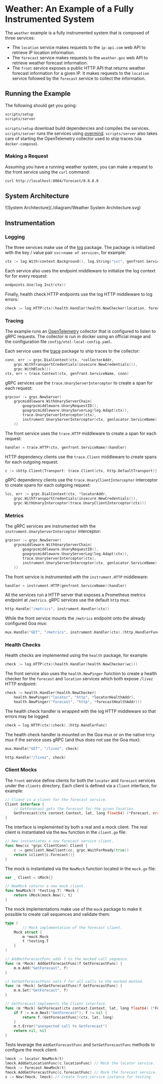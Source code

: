 # Weather: An Example of a Fully Instrumented System

The `weather` example is a fully instrumented system that is composed of three
services:

* The `location` service makes requests to the `ip-api.com` web API to retrieve
  IP location information.
* The `forecast` service makes requests to the `weather.gov` web API to retrieve
  weather forecast information.
* The `front` service exposes a public HTTP API that returns weather forecast
  information for a given IP. It makes requests to the `location` service
  followed by the `forecast` service to collect the information.

## Running the Example

The following should get you going:

```bash
scripts/setup
scripts/server
```

`scripts/setup` download build dependencies and compiles the services.
`scripts/server` runs the services using
[overmind](https://github.com/DarthSim/overmind). `scripts/server` also takes
care of starting the OpenTelemetry collector used to ship traces (via
`docker-compose`).

### Making a Request

Assuming you have a running weather system, you can make a request to the front
service using the `curl` command:

```bash
curl http://localhost:8084/forecast/8.8.8.8
```

## System Architecture

![System Architecture](./diagram/Weather System Architecture.svg)

## Instrumentation

### Logging

The three services make use of the
[log](https://github.com/crossnokaye/micro/tree/main/log) package. The package
is initialized with the key / value pair `svc`:`<name of service>`, for example:

```go
ctx := log.With(context.Background(), log.String("svc", genfront.ServiceName))
```

Each service also uses the endpoint middleware to initialize the log context for
for every request:

```go
endpoints.Use(log.Init(ctx))
```

Finally, health check HTTP endpoints use the log HTTP middleware to log errors:

```go
check := log.HTTP(ctx)(health.Handler(health.NewChecker(location, forecast)))
```

### Tracing

The example runs an [OpenTelemetry](https://opentelemetry.io/) collector that is
configured to listen to gRPC requests.  The collector is run in docker using an
official image and the configuration file `config/otel-local-config.yaml`.

Each service uses the
[trace](https://github.com/crossnokaye/micro/tree/main/trace) package to ship
traces to the collector:

```go
conn, err := grpc.DialContext(ctx, *collectorAddr,
	grpc.WithTransportCredentials(insecure.NewCredentials()),
	grpc.WithBlock())
ctx, err = trace.Context(ctx, genfront.ServiceName, conn)
```

gRPC services use the `trace.UnaryServerInterceptor` to create a span for each
request:

```go
grpcsvr := grpc.NewServer(
	grpcmiddleware.WithUnaryServerChain(
		goagrpcmiddleware.UnaryRequestID(),
		goagrpcmiddleware.UnaryServerLog(log.Adapt(ctx)),
		trace.UnaryServerInterceptor(ctx),
		instrument.UnaryServerInterceptor(ctx, genlocator.ServiceName),
	))
```

The front service uses the `trace.HTTP` middleware to create a span for each
request:

```go
handler = trace.HTTP(ctx, genfront.ServiceName)(handler)
```

HTTP dependency clients use the `trace.Client` middleware to create spans for
each outgoing request:

```go
c := &http.Client{Transport: trace.Client(ctx, http.DefaultTransport)}
```

gRPC dependency clients use the `trace.UnaryClientInterceptor` interceptor to
create spans for each outgoing request:

```go
lcc, err := grpc.DialContext(ctx, *locatorAddr,
	grpc.WithTransportCredentials(insecure.NewCredentials()),
	grpc.WithUnaryInterceptor(trace.UnaryClientInterceptor(ctx)))
```

### Metrics

The gRPC services are instrumented with the `instrument.UnaryServerInterceptor` interceptor:

```go
grpcsvr := grpc.NewServer(
	grpcmiddleware.WithUnaryServerChain(
		goagrpcmiddleware.UnaryRequestID(),
		goagrpcmiddleware.UnaryServerLog(log.Adapt(ctx)),
		trace.UnaryServerInterceptor(ctx),
		instrument.UnaryServerInterceptor(ctx, genlocator.ServiceName),
	))
```

The front service is instrumented with the `instrument.HTTP` middleware:

```go
handler = instrument.HTTP(genfront.ServiceName)(handler)
```

All the services run a HTTP server that exposes a Prometheus metrics endpoint at
`/metrics`. gRPC services use the default `http` mux:

```go
http.Handle("/metrics", instrument.Handler(ctx))
```

While the front service mounts the `/metrics` endpoint onto the already
configured Goa mux:

```go
mux.Handle("GET", "/metrics", instrument.Handler(ctx).(http.HandlerFunc))
```

### Health Checks

Health checks are implemented using the `health` package, for example:

```go
check := log.HTTP(ctx)(health.Handler(health.NewChecker(wc)))
```

The front service also uses the `health.NewPinger` function to create a health
checker for the `forecast` and `location` services which both expose `/livez`
HTTP endpoint:

```go
check := health.Handler(health.NewChecker(
	health.NewPinger("locator", "http", *locatorHealthAddr),
	health.NewPinger("forecast", "http", *forecastHealthAddr)))
```

The health check handler is wrapped with the log HTTP middleware so that errors
may be logged:

```go
check = log.HTTP(ctx)(check).(http.HandlerFunc)
```

The health check handler is mounted on the Goa mux or on the native `http` mux
if the service uses gRPC (and thus does not use the Goa mux):

```go
mux.Handle("GET", "/livez", check)
```

```go
http.Handle("/livez", check)
```

### Client Mocks

The `front` service define clients for both the `locator` and `forecast`
services under the `clients` directory. Each client is defined via a
`Client` interface, for example:

```go
// Client is a client for the forecast service.
Client interface {
	// GetForecast gets the forecast for the given location.
	GetForecast(ctx context.Context, lat, long float64) (*Forecast, error)
}
```

The interface is implemented by both a real and a mock client. The real client
is instantiated via the `New` function in the `client.go` file:

```go
// New instantiates a new forecast service client.
func New(cc *grpc.ClientConn) Client {
	c := genclient.NewClient(cc, grpc.WaitForReady(true))
	return &client{c.Forecast()}
}
```

The mock is instantiated via the `NewMock` function located in the `mock.go` file:

```go
var _ Client = &Mock{}

// NewMock returns a new mock client.
func NewMock(t *testing.T) *Mock {
	return &Mock{mock.New(), t}
}
```

The mock implementations make use of the `mock` package to make it possible to
create call sequences and validate them:

```go
type (
       	// Mock implementation of the forecast client.
	Mock struct {
		m *mock.Mock
		t *testing.T
	}
)
```

```go
// AddGetForecastFunc adds f to the mocked call sequence.
func (m *Mock) AddGetForecastFunc(f GetForecastFunc) {
	m.m.Add("GetForecast", f)
}

// SetGetForecastFunc sets f for all calls to the mocked method.
func (m *Mock) SetGetForecastFunc(f GetForecastFunc) {
	m.m.Set("GetForecast", f)
}

// GetForecast implements the Client interface.
func (m *Mock) GetForecast(ctx context.Context, lat, long float64) (*Forecast, error) {
	if f := m.m.Next("GetForecast"); f != nil {
		return f.(GetForecastFunc)(ctx, lat, long)
	}
	m.t.Error("unexpected call to GetForecast")
	return nil, nil
}
```

Tests leverage the `AddGetForecastFunc` and `SetGetForecastFunc` methods to
configure the mock client:

```go
lmock := locator.NewMock(t)
lmock.AddGetLocationFunc(c.locationFunc) // Mock the locator service.
fmock := forecast.NewMock(t)
fmock.AddGetForecastFunc(c.forecastFunc) // Mock the forecast service.
s := New(fmock, lmock) // Create front service instance for testing
```